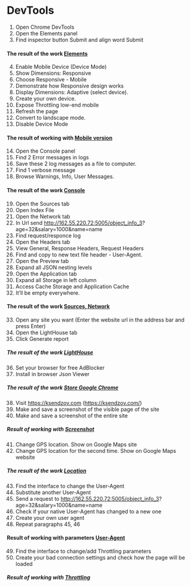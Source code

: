 # DevTools

1.  Open Chrome DevTools
2.  Open the Elements panel
3.  Find inspector button Submit and align word Submit 
#### The result of the work [Elements](https://drive.google.com/file/d/1PqBUUhj2uxnSLLlRc_1muoEa6J_f4JLx/view?usp=share_link)
4.  Enable Mobile Device (Device Mode)
5.  Show Dimensions: Responsive
6.  Choose Responsive - Mobile
7.  Demonstrate how Responsive design works
8.  Display Dimensions: Adaptive (select device).
9.  Create your own device.
10.  Expose Throttling low-end mobile
11.  Refresh the page
12.  Convert to landscape mode.
13.  Disable Device Mode
#### The result of working with [Mobile version](https://drive.google.com/file/d/1SweqOz4LbS4dibrsALcFJn5Hqz-FZi5L/view?usp=share_link)
14.  Open the Console panel
15.  Find 2 Error messages in logs
16.  Save these 2 log messages as a file to computer.
17.  Find 1 verbose message
18.  Browse Warnings, Info, User Messages.
#### The result of the work [Console](https://drive.google.com/file/d/1RTj4Y0z1WCqCbYYzo-GQ24Sp775IkEVp/view?usp=share_link)
19.  Open the Sources tab
20.  Open Index File
21.  Open the Network tab
22.  In Url send http://162.55.220.72:5005/object_info_3? age=32&salary=1000&name=name
23.  Find request/responce log
24.  Open the Headers tab
25.  View General, Response Headers, Request Headers
26.  Find and copy to new text file header - User-Agent.
27.  Open the Preview tab
28.  Expand all JSON nesting levels
29.  Open the Application tab
30.  Expand all Storage in left column
31.  Access Cache Storage and Application Cache
32.  It’ll be empty everywhere.
#### The result of the work [Sources, Network](https://drive.google.com/file/d/1H8xxMBM-Ri1pUzdQU3lEPiYP_6RBlSkQ/view?usp=share_link)
33.  Open any site you want (Enter the website url in the address bar and press Enter)
34.  Open the LightHouse tab
35.  Click Generate report
##### The result of the work [LightHouse](https://drive.google.com/file/d/1BfE8ccZD8SWT1onn3XsYEzDKEV1eQhuO/view?usp=share_link)
36.  Set your browser for free AdBlocker
37.  Install in browser Json Viewer 
##### The result of the work [Store Google Chrome](https://drive.google.com/file/d/1HFdB5WrJyD8j6grQrcUc0hQWhQZ8aznF/view?usp=share_link)
38.  Visit https://ksendzov.com (https://ksendzov.com/)
39.  Make and save a screenshot of the visible page of the site
40.  Make and save a screenshot of the entire site
##### Result of working with [Screenshot](https://drive.google.com/file/d/18c_TxWifYKDdP7VzA5WkI1O1CDcwfX2G/view?usp=share_link)
41.  Change GPS location. Show on Google Maps site
42.  Change GPS location for the second time. Show on Google Maps website
##### The result of the work [Location](https://drive.google.com/file/d/1GayMdFMqN3A8PH9Gr-G_-5AX45QihBbN/view?usp=share_link)
43.  Find the interface to change the User-Agent
44.  Substitute another User-Agent
45.  Send a request to http://162.55.220.72:5005/object_info_3? age=32&salary=1000&name=name
46.  Check if your native User-Agent has changed to a new one
47.  Create your own user agent
48. Repeat paragraphs 45, 46
#### Result of working with parameters [User-Agent](https://drive.google.com/file/d/1w3HUkObolpxEz8xE6Za3ztPbR36ksrL8/view?usp=share_link)
49.  Find the interface to change/add Throttling parameters
50.  Create your bad connection settings and check how the page will be loaded
##### Result of working with [Throttling](https://drive.google.com/file/d/1kNPqLR6GONw-F6LAP9hvadfNbX1zGdJX/view?usp=share_link)

